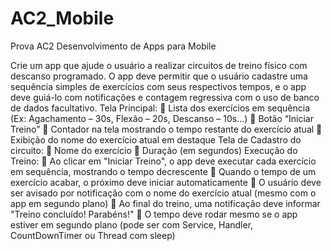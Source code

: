 # AC2_Mobile
Prova AC2 Desenvolvimento de Apps para Mobile

Crie um app que ajude o usuário a realizar circuitos de treino físico com descanso
programado. O app deve permitir que o usuário cadastre uma sequência simples
de exercícios com seus respectivos tempos, e o app deve guiá-lo com notificações
e contagem regressiva com o uso de banco de dados facultativo.
Tela Principal:
 Lista dos exercícios em sequência (Ex: Agachamento – 30s, Flexão – 20s,
Descanso – 10s...)
 Botão “Iniciar Treino”
 Contador na tela mostrando o tempo restante do exercício atual
 Exibição do nome do exercício atual em destaque
Tela de Cadastro do circuito:
 Nome do exercício
 Duração (em segundos)
Execução do Treino:
 Ao clicar em "Iniciar Treino", o app deve executar cada exercício em
sequência, mostrando o tempo decrescente
 Quando o tempo de um exercício acabar, o próximo deve iniciar
automaticamente
 O usuário deve ser avisado por notificação com o nome do exercício atual
(mesmo com o app em segundo plano)
 Ao final do treino, uma notificação deve informar "Treino concluído!
Parabéns!"
 O tempo deve rodar mesmo se o app estiver em segundo plano (pode ser
com Service, Handler, CountDownTimer ou Thread com sleep)
